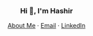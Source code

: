 <!-- ### Hi there 👋 -->

<p align="center">
  <h3 align="center">Hi 👋, I'm Hashir</h3>
</p>
<p align="center">
    <a href="https://hashirshoaeb.github.io">About Me</a>
    ·
    <a href="mailto:hashirshoaeb@gmail.com">Email</a>
    ·
    <a href="https://linkedin.com/in/hashirshoaeb/">LinkedIn</a>
</p>

<!--
**hashirshoaeb/hashirshoaeb** is a ✨ _special_ ✨ repository because its `README.md` (this file) appears on your GitHub profile.

Here are some ideas to get you started:

- 🔭 I’m currently working on ...
- 🌱 I’m currently learning ...
- 👯 I’m looking to collaborate on ...
- 🤔 I’m looking for help with ...
- 💬 Ask me about ...
- 📫 How to reach me: ...
- 😄 Pronouns: ...
- ⚡ Fun fact: ...
-->
